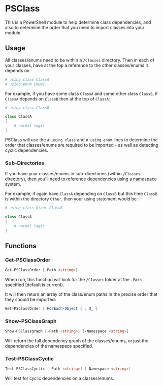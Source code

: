 # PSClass

This is a PowerShell module to help determine class dependencies, and also to determine the order that you need to import classes into your module.

## Usage

All classes/enums need to be within a `/Classes` directory. Then in each of your classes, have at the top a reference to the other classes/enums it depends on:

```powershell
# using class ClassA
# using enum EnumZ
```

For example, if you have some class `ClassA` and some other class `ClassB`, if `ClassA` depends on `ClassB` then at the top of `ClassA`:

```powershell
# using class ClassB

class ClassA
{
    # normal logic
}
```

PSClass will use the `# using class` and `# using enum` lines to determine the order that classes/enums are required to be imported - as well as detecting cyclic dependencies.

### Sub-Directories

If you have your classes/enums in sub-directories (within `/Classes` directory), then you'll need to reference dependencies using a namespace system.

For example, if again have `ClassA` depending on `ClassB` but this time `ClassB` is within the directory `Other`, then your using statement would be:

```powershell
# using class Other.ClassB

class ClassA
{
    # normal logic
}
```

## Functions

### Get-PSClassOrder

```powershell
Get-PSClassOrder [-Path <string>]
```

When run, this function will look for the `/Classes` folder at the `-Path` specified (default is current).

It will then return an array of the class/enum paths in the precise order that they should be imported:

```powershell
Get-PSClassOrder | ForEach-Object { . $_ }
```

### Show-PSClassGraph

```powershell
Show-PSClassgraph [-Path <string>] [-Namespace <string>]
```

Will return the full dependency graph of the classes/enums, or just the dependencies of the namespace specified.

### Test-PSClassCyclic

```powershell
Test-PSClassCyclic [-Path <string>] [-Namespace <string>]
```

Will test for cyclic dependencies on a classes/enums.
